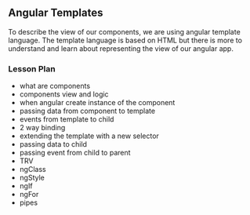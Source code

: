 ## Angular Templates

To describe the view of our components, we are using angular template language. 
The template language is based on HTML but there is more to understand and learn about representing the view of our angular app.

### Lesson Plan

- what are components
- components view and logic 
- when angular create instance of the component
- passing data from component to template
- events from template to child
- 2 way binding
- extending the template with a new selector
- passing data to child
- passing event from child to parent
- TRV
- ngClass
- ngStyle
- ngIf
- ngFor
- pipes